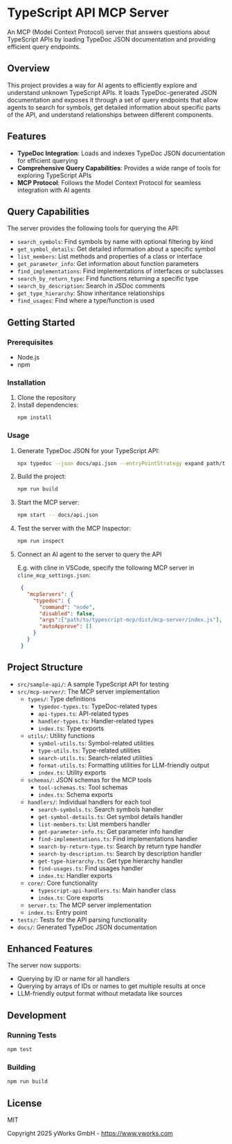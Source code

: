 # TypeScript API MCP Server

An MCP (Model Context Protocol) server that answers questions about TypeScript APIs by loading TypeDoc JSON documentation and providing efficient query endpoints.

## Overview

This project provides a way for AI agents to efficiently explore and understand unknown TypeScript APIs. It loads TypeDoc-generated JSON documentation and exposes it through a set of query endpoints that allow agents to search for symbols, get detailed information about specific parts of the API, and understand relationships between different components.

## Features

- **TypeDoc Integration**: Loads and indexes TypeDoc JSON documentation for efficient querying
- **Comprehensive Query Capabilities**: Provides a wide range of tools for exploring TypeScript APIs
- **MCP Protocol**: Follows the Model Context Protocol for seamless integration with AI agents

## Query Capabilities

The server provides the following tools for querying the API:

- `search_symbols`: Find symbols by name with optional filtering by kind
- `get_symbol_details`: Get detailed information about a specific symbol
- `list_members`: List methods and properties of a class or interface
- `get_parameter_info`: Get information about function parameters
- `find_implementations`: Find implementations of interfaces or subclasses
- `search_by_return_type`: Find functions returning a specific type
- `search_by_description`: Search in JSDoc comments
- `get_type_hierarchy`: Show inheritance relationships
- `find_usages`: Find where a type/function is used

## Getting Started

### Prerequisites

- Node.js
- npm

### Installation

1. Clone the repository
2. Install dependencies:
   ```bash
   npm install
   ```

### Usage

1. Generate TypeDoc JSON for your TypeScript API:
   ```bash
   npx typedoc --json docs/api.json --entryPointStrategy expand path/to/your/typescript/files
   ```

2. Build the project:
   ```bash
   npm run build
   ```

3. Start the MCP server:
   ```bash
   npm start -- docs/api.json
   ```

4. Test the server with the MCP Inspector:
   ```bash
   npm run inspect
   ```

5. Connect an AI agent to the server to query the API

   E.g. with cline in VSCode, specify the following MCP server in `cline_mcp_settings.json`:

   ```json
    {
      "mcpServers": {
        "typedoc": {
          "command": "node",
          "disabled": false,
          "args":["path/to/typescript-mcp/dist/mcp-server/index.js"],
          "autoApprove": []
        }
      }
    }
    ```


## Project Structure

- `src/sample-api/`: A sample TypeScript API for testing
- `src/mcp-server/`: The MCP server implementation
  - `types/`: Type definitions
    - `typedoc-types.ts`: TypeDoc-related types
    - `api-types.ts`: API-related types
    - `handler-types.ts`: Handler-related types
    - `index.ts`: Type exports
  - `utils/`: Utility functions
    - `symbol-utils.ts`: Symbol-related utilities
    - `type-utils.ts`: Type-related utilities
    - `search-utils.ts`: Search-related utilities
    - `format-utils.ts`: Formatting utilities for LLM-friendly output
    - `index.ts`: Utility exports
  - `schemas/`: JSON schemas for the MCP tools
    - `tool-schemas.ts`: Tool schemas
    - `index.ts`: Schema exports
  - `handlers/`: Individual handlers for each tool
    - `search-symbols.ts`: Search symbols handler
    - `get-symbol-details.ts`: Get symbol details handler
    - `list-members.ts`: List members handler
    - `get-parameter-info.ts`: Get parameter info handler
    - `find-implementations.ts`: Find implementations handler
    - `search-by-return-type.ts`: Search by return type handler
    - `search-by-description.ts`: Search by description handler
    - `get-type-hierarchy.ts`: Get type hierarchy handler
    - `find-usages.ts`: Find usages handler
    - `index.ts`: Handler exports
  - `core/`: Core functionality
    - `typescript-api-handlers.ts`: Main handler class
    - `index.ts`: Core exports
  - `server.ts`: The MCP server implementation
  - `index.ts`: Entry point
- `tests/`: Tests for the API parsing functionality
- `docs/`: Generated TypeDoc JSON documentation

## Enhanced Features

The server now supports:

- Querying by ID or name for all handlers
- Querying by arrays of IDs or names to get multiple results at once
- LLM-friendly output format without metadata like sources

## Development

### Running Tests

```bash
npm test
```

### Building

```bash
npm run build
```

## License

MIT


Copyright 2025 yWorks GmbH - https://www.yworks.com
